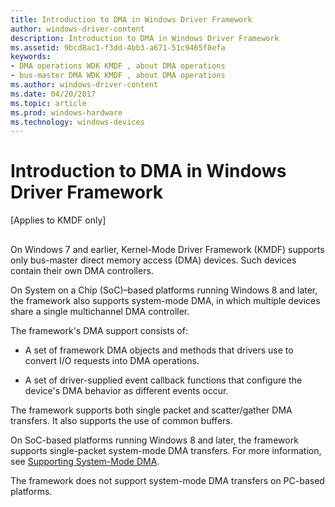 ```yaml
---
title: Introduction to DMA in Windows Driver Framework
author: windows-driver-content
description: Introduction to DMA in Windows Driver Framework
ms.assetid: 9bcd8ac1-f3dd-4bb3-a671-51c9465f8efa
keywords:
- DMA operations WDK KMDF , about DMA operations
- bus-master DMA WDK KMDF , about DMA operations
ms.author: windows-driver-content
ms.date: 04/20/2017
ms.topic: article
ms.prod: windows-hardware
ms.technology: windows-devices
---
```


# Introduction to DMA in Windows Driver Framework


\[Applies to KMDF only\]

## <a href="" id="ddk-introduction-to-dma-in-windows-driver-framework-df"></a>


On Windows 7 and earlier, Kernel-Mode Driver Framework (KMDF) supports only bus-master direct memory access (DMA) devices. Such devices contain their own DMA controllers.

On System on a Chip (SoC)–based platforms running Windows 8 and later, the framework also supports system-mode DMA, in which multiple devices share a single multichannel DMA controller.

The framework's DMA support consists of:

-   A set of framework DMA objects and methods that drivers use to convert I/O requests into DMA operations.

-   A set of driver-supplied event callback functions that configure the device's DMA behavior as different events occur.

The framework supports both single packet and scatter/gather DMA transfers. It also supports the use of common buffers.

On SoC-based platforms running Windows 8 and later, the framework supports single-packet system-mode DMA transfers. For more information, see [Supporting System-Mode DMA](supporting-system-mode-dma.md).

The framework does not support system-mode DMA transfers on PC-based platforms.

 

 





